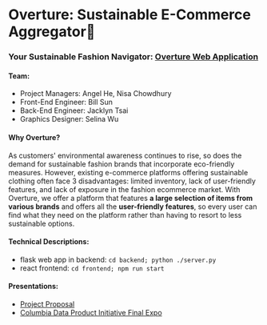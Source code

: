 # Overture: Sustainable E-Commerce Aggregator🌿
### Your Sustainable Fashion Navigator: [Overture Web Application](https://overture-ecommerce.netlify.app)

#### Team:
- Project Managers: Angel He, Nisa Chowdhury
- Front-End Engineer: Bill Sun
- Back-End Engineer: Jacklyn Tsai
- Graphics Designer: Selina Wu

#### Why Overture?
As customers' environmental awareness continues to rise, so does the demand for sustainable fashion brands that incorporate eco-friendly measures. However, existing e-commerce platforms offering sustainable clothing often face 3 disadvantages: limited inventory, lack of user-friendly features, and lack of exposure in the fashion ecommerce market. With Overture, we offer a platform that features **a large selection of items from various brands** and offers all the **user-friendly features**, so every user can find what they need on the platform rather than having to resort to less sustainable options. 
    
#### Technical Descriptions:
 - flask web app in backend: `cd backend; python ./server.py`
 - react frontend: `cd frontend; npm run start`

#### Presentations:
 - [Project Proposal](https://docs.google.com/presentation/d/1c_FO-emRFFLfakk52iKZV8mgiS38W2KFtHvdmzyL9uA/edit?usp=sharing)
 - [Columbia Data Product Initiative Final Expo](https://docs.google.com/presentation/d/1c_FO-emRFFLfakk52iKZV8mgiS38W2KFtHvdmzyL9uA/edit?usp=sharing)
